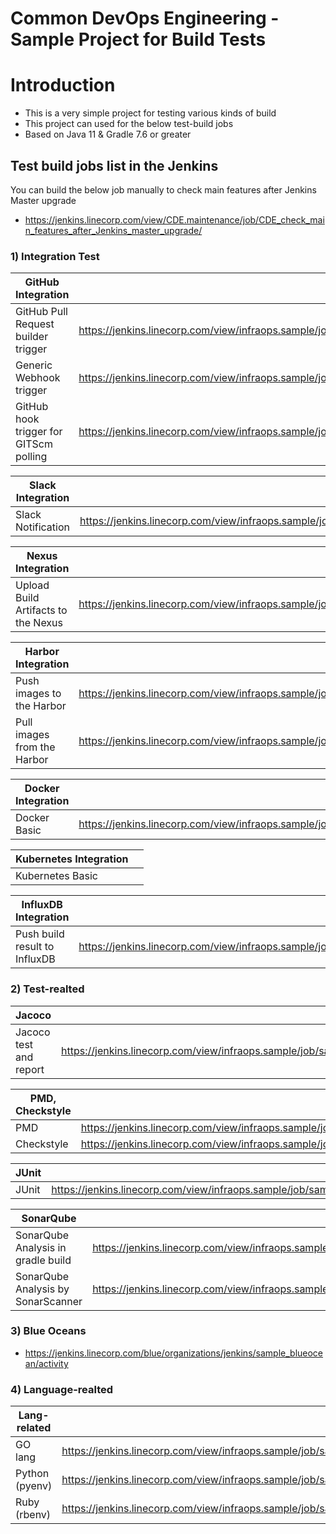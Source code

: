 # Common DevOps Engineering - Sample Project for Build Tests

# Introduction

- This is a very simple project for testing various kinds of build
- This project can used for the below test-build jobs
- Based on Java 11 & Gradle 7.6 or greater

## Test build jobs list in the Jenkins
You can build the below job manually to check main features after Jenkins Master upgrade
- https://jenkins.linecorp.com/view/CDE.maintenance/job/CDE_check_main_features_after_Jenkins_master_upgrade/



### 1) Integration Test

| GitHub Integration                  |                                                                                                      |
|-------------------------------------|------------------------------------------------------------------------------------------------------|
| GitHub Pull Request builder trigger | https://jenkins.linecorp.com/view/infraops.sample/job/sample_github_pr_builder_trigger/              |
| Generic Webhook trigger             | https://jenkins.linecorp.com/view/infraops.sample/job/sample_github_generic_webhook_trigger/         |
| GitHub hook trigger for GITScm polling                         | https://jenkins.linecorp.com/view/infraops.sample/job/sample_github_hook_trigger_for_GITScm_polling/ |

| Slack Integration                      |                                                                                                      |
|----------------------------------------|------------------------------------------------------------------------------------------------------|
| Slack Notification   | https://jenkins.linecorp.com/view/infraops.sample/job/sample_slack_noti/             |

| Nexus Integration                      |                                                                                                      |
|----------------------------------------|------------------------------------------------------------------------------------------------------|
| Upload Build Artifacts to the Nexus   | https://jenkins.linecorp.com/view/infraops.sample/job/sample_nexus_upload            |

| Harbor Integration                  |                                                                                                      |
|-------------------------------------|------------------------------------------------------------------------------------------------------|
| Push images to the Harbor | https://jenkins.linecorp.com/view/infraops.sample/job/sample_harbor_pull/ |
| Pull images from the Harbor         | https://jenkins.linecorp.com/view/infraops.sample/job/sample_harbor_push/ |

| Docker Integration |                                                                                                      |
|--------------------|------------------------------------------------------------------------------------------------------|
| Docker Basic       | https://jenkins.linecorp.com/view/infraops.sample/job/sample_docker_pipeline/ |

| Kubernetes Integration |                                                                                                      |
|--------------------|------------------------------------------------------------------------------------------------------|
| Kubernetes Basic       |       |

| InfluxDB Integration          |                                                                                                      |
|-------------------------------|------------------------------------------------------------------------------------------------------|
| Push build result to InfluxDB | https://jenkins.linecorp.com/view/infraops.sample/job/sample_influxdb |



### 2) Test-realted

| Jacoco                        |                                                                                                      |
|-------------------------------|------------------------------------------------------------------------------------------------------|
| Jacoco test and report | https://jenkins.linecorp.com/view/infraops.sample/job/sample_test_jacoco/ |

| PMD, Checkstyle        |                                                                                                      |
|------------------------|------------------------------------------------------------------------------------------------------|
| PMD | https://jenkins.linecorp.com/view/infraops.sample/job/sample_test_pmd/ |
| Checkstyle | https://jenkins.linecorp.com/view/infraops.sample/job/sample_test_checkstyle |

| JUnit        |                                                                                                      |
|------------------------|------------------------------------------------------------------------------------------------------|
| JUnit | https://jenkins.linecorp.com/view/infraops.sample/job/sample_test_junit/ |

| SonarQube        |                                                                                      |
|------------------------|--------------------------------------------------------------------------------------|
| SonarQube Analysis in gradle build | https://jenkins.linecorp.com/view/infraops.sample/job/sample_test_sonarqube_gradle/  |
| SonarQube Analysis by SonarScanner | https://jenkins.linecorp.com/view/infraops.sample/job/sample_test_sonarqube_scanner/ |


### 3) Blue Oceans
- https://jenkins.linecorp.com/blue/organizations/jenkins/sample_blueocean/activity


### 4) Language-realted
| Lang-related   |                                                                                                      |
|----------------|------------------------------------------------------------------------------------------------------|
| GO lang        | https://jenkins.linecorp.com/view/infraops.sample/job/sample_lang_go/ |
| Python (pyenv) | https://jenkins.linecorp.com/view/infraops.sample/job/sample_pyenv |
| Ruby (rbenv)   | https://jenkins.linecorp.com/view/infraops.sample/job/sample_rbenv/ |
